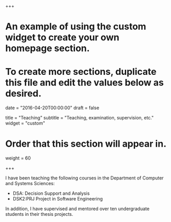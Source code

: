 +++
# An example of using the custom widget to create your own homepage section.
# To create more sections, duplicate this file and edit the values below as desired.

date = "2016-04-20T00:00:00"
draft = false

title = "Teaching"
subtitle = "Teaching, examination, supervision, etc."
widget = "custom"

# Order that this section will appear in.
weight = 60

+++

I have been teaching the following courses in the Department of Computer and Systems Sciences:  

- DSA: Decision Support and Analysis
- DSK2:PRJ Project in Software Engineering

In addition, I have supervised and mentored over ten undergraduate students in their thesis projects. 
